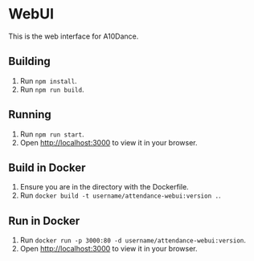 # WebUI
This is the web interface for A10Dance.

## Building
1. Run `npm install`.
2. Run `npm run build`.

## Running
1. Run `npm run start`.
2. Open [http://localhost:3000](http://localhost:3000) to view it in your browser.

## Build in Docker
1. Ensure you are in the directory with the Dockerfile.
2. Run `docker build -t username/attendance-webui:version .`.

## Run in Docker
1. Run `docker run -p 3000:80 -d username/attendance-webui:version`.
2. Open [http://localhost:3000](http://localhost:3000) to view it in your browser.